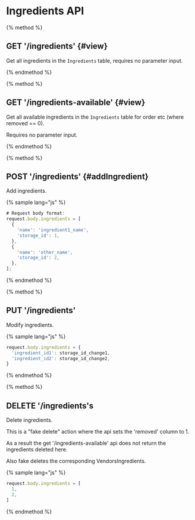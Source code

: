 # Ingredients API

{% method %}
## GET '/ingredients' {#view}

Get all ingredients in the `Ingredients` table, requires no parameter input.

{% endmethod %}

{% method %}
## GET '/ingredients-available' {#view}

Get all available ingredients in the `Ingredients` table for order etc (where removed == 0).

Requires no parameter input.

{% endmethod %}

{% method %}
## POST '/ingredients' {#addIngredient}

Add ingredients.

{% sample lang="js" %}
```js
# Request body format:
request.body.ingredients = [
  {
    'name': 'ingredient1_name',
    'storage_id': 1,
  },
  {
    'name': 'other_name',
    'storage_id': 2,
  },
];
```

{% endmethod %}

{% method %}
## PUT '/ingredients'

Modify ingredients.

{% sample lang="js" %}
```js
request.body.ingredients = {
  'ingredient_id1': storage_id_change1,
  'ingredient_id2': storage_id_change2,
}
```
{% endmethod %}

{% method %}
## DELETE '/ingredients's

Delete ingredients.

This is a "fake delete" action where the api sets the 'removed' column to 1.

As a result the get '/ingredients-available' api does not return the ingredients deleted here.

Also fake deletes the corresponding VendorsIngredients.

{% sample lang="js" %}
```js
request.body.ingredients = [
  1,
  2,
]
```
{% endmethod %}